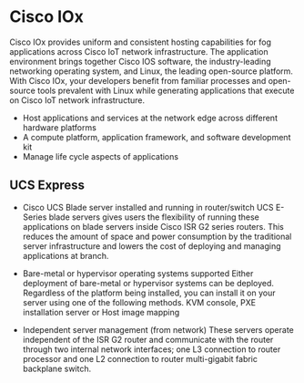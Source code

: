 # Cisco IOx 

Cisco IOx provides uniform and consistent hosting capabilities for fog applications across Cisco IoT network infrastructure. 
The application environment brings together Cisco IOS software, the industry-leading networking operating system, and Linux, 
the leading open-source platform. With Cisco IOx, your developers benefit from familiar processes and open-source tools prevalent 
with Linux while generating applications that execute on Cisco IoT network infrastructure.

- Host applications and services at the network edge across different hardware platforms
- A compute platform, application framework, and software development kit
- Manage life cycle aspects of applications

## UCS Express

- Cisco UCS Blade server installed and running in router/switch
UCS E-Series blade servers gives users the flexibility of running these applications on blade servers inside 
Cisco ISR G2 series routers. This reduces the amount of space and power consumption by the traditional 
server infrastructure and lowers the cost of deploying and managing applications at branch.

- Bare-metal or hypervisor operating systems supported
Either deployment of bare-metal or hypervisor systems can be deployed. 
Regardless of the platform being installed, you can install it on your server using one of the following methods. KVM console, PXE installation server
or Host image mapping

- Independent server management (from network)
These servers operate independent of the ISR G2 router and communicate with the router through two internal network 
interfaces; one L3 connection to router processor and one L2 connection to router multi-gigabit fabric backplane switch.


